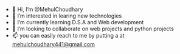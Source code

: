 - 👋 Hi, I’m @MehulChoudhary
- 👀 I’m interested in learing new technologies 
- 🌱 I’m currently learning D.S.A and Web development 
- 💞️ I’m looking to collaborate on web projects and python projects 
- 📫 you can easily reach to me by putting a at mehulchoudhary441@gmail.com 

<!---
MehulChoudhary/MehulChoudhary is a ✨ special ✨ repository because its `README.md` (this file) appears on your GitHub profile.
You can click the Preview link to take a look at your changes.
--->
